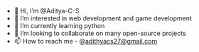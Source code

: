 - 👋 Hi, I’m @Aditya-C-S
- 👀 I’m interested in web development and game development
- 🌱 I’m currently learning python
- 💞️ I’m looking to collaborate on many open-source projects
- 📫 How to reach me - @adithyacs27@gmail.com

<!---
Aditya-C-S/Aditya-C-S is a ✨ special ✨ repository because its `README.md` (this file) appears on your GitHub profile.
You can click the Preview link to take a look at your changes.
--->
